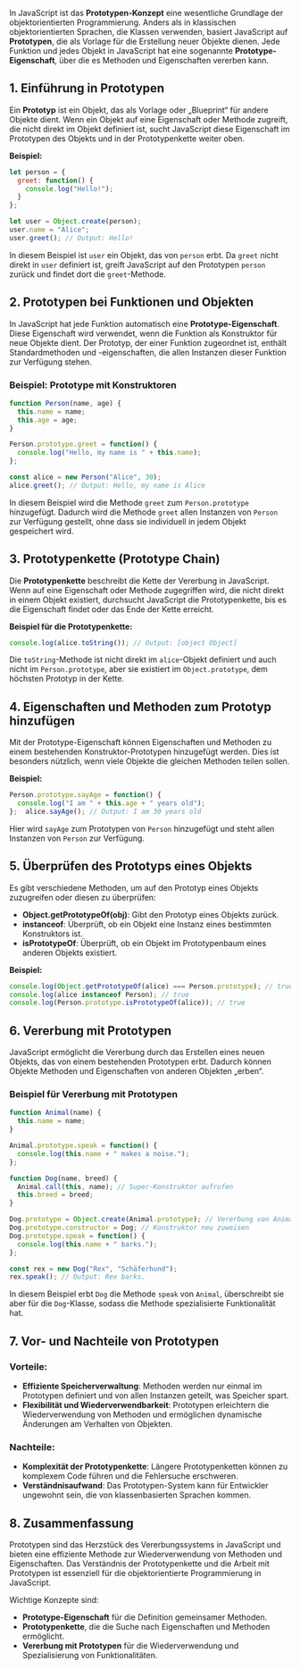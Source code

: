In JavaScript ist das **Prototypen-Konzept** eine wesentliche Grundlage der objektorientierten Programmierung. Anders als in klassischen objektorientierten Sprachen, die Klassen verwenden, basiert JavaScript auf **Prototypen**, die als Vorlage für die Erstellung neuer Objekte dienen. Jede Funktion und jedes Objekt in JavaScript hat eine sogenannte **Prototype-Eigenschaft**, über die es Methoden und Eigenschaften vererben kann.

## 1. Einführung in Prototypen

Ein **Prototyp** ist ein Objekt, das als Vorlage oder „Blueprint“ für andere Objekte dient. Wenn ein Objekt auf eine Eigenschaft oder Methode zugreift, die nicht direkt im Objekt definiert ist, sucht JavaScript diese Eigenschaft im Prototypen des Objekts und in der Prototypenkette weiter oben.

**Beispiel:**

```javascript
let person = {
  greet: function() {
    console.log("Hello!");
  } 
};

let user = Object.create(person);
user.name = "Alice";
user.greet(); // Output: Hello!
```

In diesem Beispiel ist `user` ein Objekt, das von `person` erbt. Da `greet` nicht direkt in `user` definiert ist, greift JavaScript auf den Prototypen `person` zurück und findet dort die `greet`-Methode.

## 2. Prototypen bei Funktionen und Objekten

In JavaScript hat jede Funktion automatisch eine **Prototype-Eigenschaft**. Diese Eigenschaft wird verwendet, wenn die Funktion als Konstruktor für neue Objekte dient. Der Prototyp, der einer Funktion zugeordnet ist, enthält Standardmethoden und -eigenschaften, die allen Instanzen dieser Funktion zur Verfügung stehen.

### Beispiel: Prototype mit Konstruktoren

```javascript
function Person(name, age) {
  this.name = name;
  this.age = age;
}

Person.prototype.greet = function() {
  console.log("Hello, my name is " + this.name); 
};

const alice = new Person("Alice", 30);
alice.greet(); // Output: Hello, my name is Alice
```

In diesem Beispiel wird die Methode `greet` zum `Person.prototype` hinzugefügt. Dadurch wird die Methode `greet` allen Instanzen von `Person` zur Verfügung gestellt, ohne dass sie individuell in jedem Objekt gespeichert wird.

## 3. Prototypenkette (Prototype Chain)

Die **Prototypenkette** beschreibt die Kette der Vererbung in JavaScript. Wenn auf eine Eigenschaft oder Methode zugegriffen wird, die nicht direkt in einem Objekt existiert, durchsucht JavaScript die Prototypenkette, bis es die Eigenschaft findet oder das Ende der Kette erreicht.

**Beispiel für die Prototypenkette:**

```javascript
console.log(alice.toString()); // Output: [object Object]
```

Die `toString`-Methode ist nicht direkt im `alice`-Objekt definiert und auch nicht im `Person.prototype`, aber sie existiert im `Object.prototype`, dem höchsten Prototyp in der Kette.

## 4. Eigenschaften und Methoden zum Prototyp hinzufügen

Mit der Prototype-Eigenschaft können Eigenschaften und Methoden zu einem bestehenden Konstruktor-Prototypen hinzugefügt werden. Dies ist besonders nützlich, wenn viele Objekte die gleichen Methoden teilen sollen.

**Beispiel:**

```javascript
Person.prototype.sayAge = function() {
  console.log("I am " + this.age + " years old");
};  alice.sayAge(); // Output: I am 30 years old
```

Hier wird `sayAge` zum Prototypen von `Person` hinzugefügt und steht allen Instanzen von `Person` zur Verfügung.

## 5. Überprüfen des Prototyps eines Objekts

Es gibt verschiedene Methoden, um auf den Prototyp eines Objekts zuzugreifen oder diesen zu überprüfen:

- **Object.getPrototypeOf(obj)**: Gibt den Prototyp eines Objekts zurück.
- **instanceof**: Überprüft, ob ein Objekt eine Instanz eines bestimmten Konstruktors ist.
- **isPrototypeOf**: Überprüft, ob ein Objekt im Prototypenbaum eines anderen Objekts existiert.

**Beispiel:**

```javascript
console.log(Object.getPrototypeOf(alice) === Person.prototype); // true
console.log(alice instanceof Person); // true 
console.log(Person.prototype.isPrototypeOf(alice)); // true
```

## 6. Vererbung mit Prototypen

JavaScript ermöglicht die Vererbung durch das Erstellen eines neuen Objekts, das von einem bestehenden Prototypen erbt. Dadurch können Objekte Methoden und Eigenschaften von anderen Objekten „erben“.

### Beispiel für Vererbung mit Prototypen

```javascript
function Animal(name) {
  this.name = name; 
}  

Animal.prototype.speak = function() {
  console.log(this.name + " makes a noise."); 
};  

function Dog(name, breed) {
  Animal.call(this, name); // Super-Konstruktor aufrufen
  this.breed = breed; 
}  

Dog.prototype = Object.create(Animal.prototype); // Vererbung von Animal
Dog.prototype.constructor = Dog; // Konstruktor neu zuweisen  
Dog.prototype.speak = function() {
  console.log(this.name + " barks.");
};

const rex = new Dog("Rex", "Schäferhund"); 
rex.speak(); // Output: Rex barks.
```

In diesem Beispiel erbt `Dog` die Methode `speak` von `Animal`, überschreibt sie aber für die `Dog`-Klasse, sodass die Methode spezialisierte Funktionalität hat.

## 7. Vor- und Nachteile von Prototypen

### Vorteile:

- **Effiziente Speicherverwaltung**: Methoden werden nur einmal im Prototypen definiert und von allen Instanzen geteilt, was Speicher spart.
- **Flexibilität und Wiederverwendbarkeit**: Prototypen erleichtern die Wiederverwendung von Methoden und ermöglichen dynamische Änderungen am Verhalten von Objekten.

### Nachteile:

- **Komplexität der Prototypenkette**: Längere Prototypenketten können zu komplexem Code führen und die Fehlersuche erschweren.
- **Verständnisaufwand**: Das Prototypen-System kann für Entwickler ungewohnt sein, die von klassenbasierten Sprachen kommen.

## 8. Zusammenfassung

Prototypen sind das Herzstück des Vererbungssystems in JavaScript und bieten eine effiziente Methode zur Wiederverwendung von Methoden und Eigenschaften. Das Verständnis der Prototypenkette und die Arbeit mit Prototypen ist essenziell für die objektorientierte Programmierung in JavaScript.

Wichtige Konzepte sind:

- **Prototype-Eigenschaft** für die Definition gemeinsamer Methoden.
- **Prototypenkette**, die die Suche nach Eigenschaften und Methoden ermöglicht.
- **Vererbung mit Prototypen** für die Wiederverwendung und Spezialisierung von Funktionalitäten.